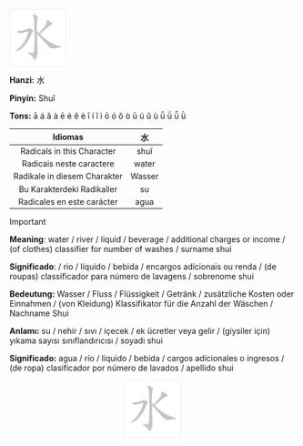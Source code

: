 <a href="https://www.youtube.com/@deisefreire5875/videos" target="blank"><img align="center" src="https://github.com/DeiseFreire/Chinese_dictionary/blob/main/Hanzi%20%E6%B0%B4/%E6%B0%B4.gif" alt="" height="100" /></a> 

**Hanzi:** 水

**Pinyin:** Shuǐ


**Tons:** ā á ǎ à ē é ě è ī í ǐ ì ō ó ǒ ò ū ú ǔ ù ǖ ǘ ǚ ǜ 

| Idiomas | 水 |
| :---: | :---: | 
| Radicals in this Character | shuǐ |
| Radicais neste caractere | water |
| Radikale in diesem Charakter | Wasser|
| Bu Karakterdeki Radikaller | su | 
| Radicales en este carácter | agua |

> [!IMPORTANT]
>
> **Meaning**: water / river / liquid / beverage / additional charges or income / (of clothes) classifier for number of washes / surname shui
> 
> **Significado**:  / rio / líquido / bebida / encargos adicionais ou renda / (de roupas) classificador para número de lavagens / sobrenome shui
> 
> **Bedeutung:** Wasser / Fluss / Flüssigkeit / Getränk / zusätzliche Kosten oder Einnahmen / (von Kleidung) Klassifikator für die Anzahl der Wäschen / Nachname Shui
>
> **Anlamı:** su / nehir / sıvı / içecek / ek ücretler veya gelir / (giysiler için) yıkama sayısı sınıflandırıcısı / soyadı shui
>
> **Significado:** agua / río / líquido / bebida / cargos adicionales o ingresos / (de ropa) clasificador por número de lavados / apellido shui

<p align="center">
<a href="https://www.youtube.com/@deisefreire5875/videos" target="blank"><img align="center" src="https://github.com/DeiseFreire/Chinese_dictionary/blob/main/Hanzi%20%E6%B0%B4/%E6%B0%B4.gif" alt="" height="100" /></a> 
</p>
